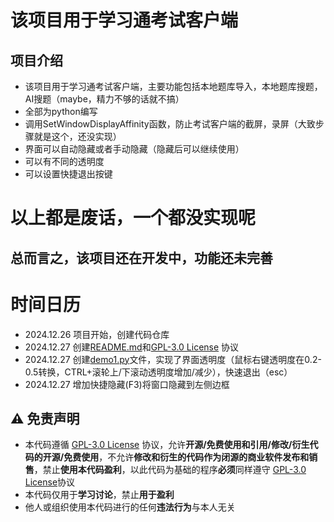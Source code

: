 # 该项目用于学习通考试客户端

## 项目介绍
- 该项目用于学习通考试客户端，主要功能包括本地题库导入，本地题库搜题，AI搜题（maybe，精力不够的话就不搞）
- 全部为python编写
- 调用SetWindowDisplayAffinity函数，防止考试客户端的截屏，录屏（大致步骤就是这个，还没实现）
- 界面可以自动隐藏或者手动隐藏（隐藏后可以继续使用）
- 可以有不同的透明度
- 可以设置快捷退出按键
# 以上都是废话，一个都没实现呢
## 总而言之，该项目还在开发中，功能还未完善
# 时间日历
 - 2024.12.26 项目开始，创建代码仓库
 - 2024.12.27 创建[README.md](https://github.com/SJYssr/CX_EXAM_python/blob/main/README.md)和[GPL-3.0 License](https://github.com/SJYssr/CX_EXAM_python/blob/main/LICENSE) 协议
 - 2024.12.27 创建[demo1.py](https://github.com/SJYssr/CX_EXAM_python/blob/main/demo1.py)文件，实现了界面透明度（鼠标右键透明度在0.2-0.5转换，CTRL+滚轮上/下滚动透明度增加/减少），快速退出（esc）
 - 2024.12.27 增加快捷隐藏(F3)将窗口隐藏到左侧边框


## :warning: 免责声明
- 本代码遵循 [GPL-3.0 License](https://github.com/SJYssr/CX_EXAM_python/blob/main/LICENSE) 协议，允许**开源/免费使用和引用/修改/衍生代码的开源/免费使用**，不允许**修改和衍生的代码作为闭源的商业软件发布和销售**，禁止**使用本代码盈利**，以此代码为基础的程序**必须**同样遵守 [GPL-3.0 License](https://github.com/SJYssr/CX_EXAM_python/blob/main/LICENSE)协议
- 本代码仅用于**学习讨论**，禁止**用于盈利**
- 他人或组织使用本代码进行的任何**违法行为**与本人无关